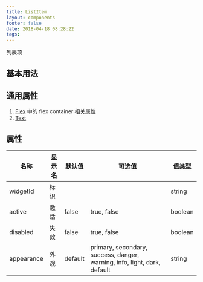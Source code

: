 ```yaml
---
title: ListItem
layout: components
footer: false
date: 2018-04-18 08:28:22
tags:
---
```


列表项

## 基本用法

## 通用属性

1. [Flex](../Utilities/Flex.html) 中的 flex container 相关属性
1. [Text](../Utilities/Text.html)

## 属性

| 名称  | 显示名 | 默认值 | 可选值 |值类型 |
| ----- | ------ | ----- | ----- | --------- |
| widgetId | 标识 | | | string |
| active | 激活 | false | true, false | boolean |
| disabled | 失效 | false | true, false | boolean |
| appearance | 外观 | default | primary, secondary, success, danger, warning, info, light, dark, default | string |